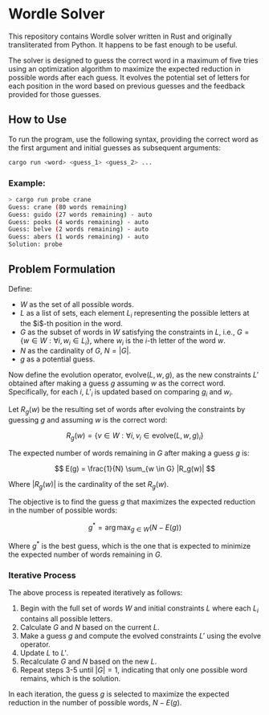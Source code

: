 # Wordle Solver

This repository contains Wordle solver written in Rust and originally transliterated from Python. It happens to be fast enough to be useful.

The solver is designed to guess the correct word in a maximum of five tries using an optimization algorithm to maximize the expected reduction in possible words after each guess. It evolves the potential set of letters for each position in the word based on previous guesses and the feedback provided for those guesses.

## How to Use

To run the program, use the following syntax, providing the correct word as the first argument and initial guesses as subsequent arguments:

```bash
cargo run <word> <guess_1> <guess_2> ...
```

### Example:

```bash
> cargo run probe crane
Guess: crane (80 words remaining)
Guess: guido (27 words remaining) - auto
Guess: pooks (4 words remaining) - auto
Guess: belve (2 words remaining) - auto
Guess: abers (1 words remaining) - auto
Solution: probe
```

## Problem Formulation

Define:

- $W$ as the set of all possible words.
- $L$ as a list of sets, each element $L_i$ representing the possible letters at the $i\$-th position in the word.
- $G$ as the subset of words in $W$ satisfying the constraints in $L$, i.e., $G = \{ w \in W : \forall i, w_i \in L_i \}$, where $w_i$ is the $i$-th letter of the word $w$.
- $N$ as the cardinality of $G$, $N = |G|$.
- $g$ as a potential guess.

Now define the evolution operator, $\text{evolve}(L, w, g)$, as the new constraints $L'$ obtained after making a guess $g$ assuming $w$ as the correct word. Specifically, for each $i$, $L'_i$ is updated based on comparing $g_i$ and $w_i$.

Let $R_g(w)$ be the resulting set of words after evolving the constraints by guessing $g$ and assuming $w$ is the correct word:

$$
R_g(w) = \{ v \in W : \forall i, v_i \in \text{evolve}(L, w, g)_i \}
$$

The expected number of words remaining in $G$ after making a guess $g$ is:

$$
E(g) = \frac{1}{N} \sum_{w \in G} |R_g(w)|
$$

Where $|R_g(w)|$ is the cardinality of the set $R_g(w)$.

The objective is to find the guess $g$ that maximizes the expected reduction in the number of possible words:

$$
g^* = \arg \max_{g \in W} (N - E(g))
$$

Where $g^*$ is the best guess, which is the one that is expected to minimize the expected number of words remaining in $G$.

### Iterative Process

The above process is repeated iteratively as follows:

1. Begin with the full set of words $W$ and initial constraints $L$ where each $L_i$ contains all possible letters.
2. Calculate $G$ and $N$ based on the current $L$.
3. Make a guess $g$ and compute the evolved constraints $L'$ using the $\text{evolve}$ operator.
4. Update $L$ to $L'$.
5. Recalculate $G$ and $N$ based on the new $L$.
6. Repeat steps 3-5 until $|G| = 1$, indicating that only one possible word remains, which is the solution.

In each iteration, the guess $g$ is selected to maximize the expected reduction in the number of possible words, $N - E(g)$.
